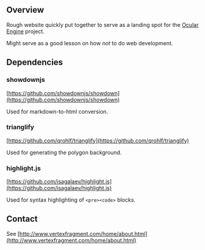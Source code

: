 ## Overview

Rough website quickly put together to serve as a landing spot for the [Ocular Engine](https://www.github.com/ssell/OcularEngine) project.

Might serve as a good lesson on how _not_ to do web development.

## Dependencies

### showdownjs

[https://github.com/showdownjs/showdown](https://github.com/showdownjs/showdown)

Used for markdown-to-html conversion.

### trianglify

[https://github.com/qrohlf/trianglify](https://github.com/qrohlf/trianglify)

Used for generating the polygon background.

### highlight.js

[https://github.com/isagalaev/highlight.js](https://github.com/isagalaev/highlight.js)

Used for syntax highlighting of `<pre><code>` blocks.

## Contact

See [http://www.vertexfragment.com/home/about.html](http://www.vertexfragment.com/home/about.html)
